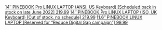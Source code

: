 [14″ PINEBOOK Pro LINUX LAPTOP (ANSI, US Keyboard) [Scheduled back in stock on late June 2022] 219.99](https://pine64.com/product/14%e2%80%b3-pinebook-pro-linux-laptop-ansi-us-keyboard/) [14″ PINEBOOK Pro LINUX LAPTOP (ISO, UK Keyboard) [Out of stock, no schedule] 219.99](https://pine64.com/product/14%e2%80%b3-pinebook-pro-linux-laptop-iso-uk-keyboard/) [11.6″ PINEBOOK LINUX LAPTOP [Reserved for “Reduce Digital Gap campaign”] 99.99](https://pine64.com/product/11-6-pinebook-linux-laptop/)
